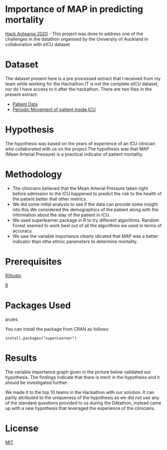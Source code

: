 # Importance of MAP in predicting mortality
[Hack Aotearoa 2020](http://hackaotearoa.co.nz/) - This project was done to address one of the challenges in the datathon organised by the University of Auckland in collaboration with eICU dataset.

# Dataset
The dataset present here is a pre processed extract that I received from my team while working for the Hachathon.IT is not the complete eICU dataset, nor do I have access to it after the hackathon.
There are two files in the present extract:
* [Patient Data](https://github.com/manvimadan12/Predicting_Mortality_using_BP_in_eICU_dataset/blob/master/Dataset/patientData.csv)
* [Periodic Movement of patient inside ICU](https://github.com/manvimadan12/Predicting_Mortality_using_BP_in_eICU_dataset/blob/master/Dataset/aperiodicNIBPmetrics.csv)

# Hypothesis
The hypothesis was based on the years of experience of an ICU clinician who collaborated with us on the project.The hypothesis was that MAP (Mean Arterial Pressure) is a practical indicator of patient mortality. 


# Methodology
* The clinicians believed that the Mean Arterial Pressure taken right before admission to the ICU happened to predict the risk to the health of the patient better that other metrics.
* We did some initial analysis to see if the data can provide some insight into this.We considered the demographics of the patient along with the information about the stay of the patient in ICU.
* We used superlearner package in R to try different algorithms. Random Forest seemed to work best out of all the algorithms we used in terms of accuracy.
* We saw the variable importance clearly idicated that MAP was a better indicator than othe ethnic parameters to determine mortality.


# Prerequisites
[RStudio](https://rstudio.com/)

[R](https://www.r-project.org/)

# Packages Used

arules

You can install the package  from CRAN as follows:

`install.packages("superLearner")`

# Results
The variable importance graph given in the picture below validated our hypothesis. The findings indicate that there is merit in the hypotheiss and it should be investigated further.

We made it to the top 10 teams in the Hackathon with our solution. It can partly attributed to the uniqueness of the hypothesis as we did not use any of the standard questions provided to us during the DAtathon, instead came up with a new hypothesis that leveraged the experience of the clinicians.


# License
[MIT](https://choosealicense.com/licenses/mit/#suggest-this-license)


